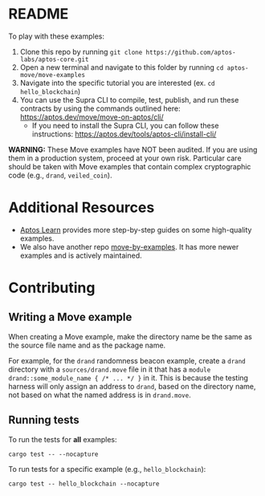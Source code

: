 # README

To play with these examples:
1. Clone this repo by running `git clone https://github.com/aptos-labs/aptos-core.git`
2. Open a new terminal and navigate to this folder by running `cd aptos-move/move-examples`
3. Navigate into the specific tutorial you are interested (ex. `cd hello_blockchain`)
4. You can use the Supra CLI to compile, test, publish, and run these contracts by using the commands outlined here: https://aptos.dev/move/move-on-aptos/cli/
     - If you need to install the Supra CLI, you can follow these instructions: https://aptos.dev/tools/aptos-cli/install-cli/

**WARNING:** These Move examples have NOT been audited. If you are using them in a production system, proceed at your own risk.
Particular care should be taken with Move examples that contain complex cryptographic code (e.g., `drand`, `veiled_coin`).

# Additional Resources

-  [Aptos Learn](https://learn.aptoslabs.com/code-examples/) provides more step-by-step guides on some high-quality examples. 
- We also have another repo [move-by-examples](https://github.com/aptos-labs/move-by-examples). It has more newer examples and is actively maintained.

# Contributing

## Writing a Move example

When creating a Move example, make the directory name be the same as the source file name and as the package name.

For example, for the `drand` randomness beacon example, create a `drand` directory with a `sources/drand.move` file in it that has a `module drand::some_module_name { /* ... */ }` in it.
This is because the testing harness will only assign an address to `drand`, based on the directory name, not based on what the named address is in `drand.move`.

## Running tests

To run the tests for **all** examples:

```
cargo test -- --nocapture
```

To run tests for a specific example (e.g., `hello_blockchain`):

```
cargo test -- hello_blockchain --nocapture
```
